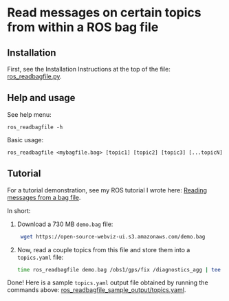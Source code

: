 # Read messages on certain topics from within a ROS bag file

## Installation

First, see the Installation Instructions at the top of the file: [ros_readbagfile.py](ros_readbagfile.py).

## Help and usage

See help menu:

    ros_readbagfile -h

Basic usage:

    ros_readbagfile <mybagfile.bag> [topic1] [topic2] [topic3] [...topicN]

## Tutorial

For a tutorial demonstration, see my ROS tutorial I wrote here: [Reading messages from a bag file](http://wiki.ros.org/ROS/Tutorials/reading%20msgs%20from%20a%20bag%20file).

In short:

1. Download a 730 MB `demo.bag` file: 
   ```bash
    wget https://open-source-webviz-ui.s3.amazonaws.com/demo.bag
    ```
1. Now, read a couple topics from this file and store them into a `topics.yaml` file:
   ```bash
   time ros_readbagfile demo.bag /obs1/gps/fix /diagnostics_agg | tee topics.yaml
   ```

Done! Here is a sample `topics.yaml` output file obtained by running the commands above: [ros_readbagfile_sample_output/topics.yaml](ros_readbagfile_sample_output/topics.yaml).
